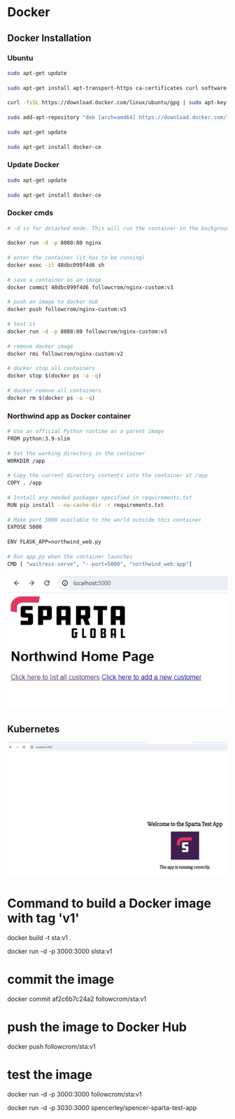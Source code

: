 # Docker

## Docker Installation

### Ubuntu

```bash
sudo apt-get update

sudo apt-get install apt-transport-https ca-certificates curl software-properties-common

curl -fsSL https://download.docker.com/linux/ubuntu/gpg | sudo apt-key add -

sudo add-apt-repository "deb [arch=amd64] https://download.docker.com/linux/ubuntu $(lsb_release -cs) stable"

sudo apt-get update

sudo apt-get install docker-ce
```
### Update Docker

```bash
sudo apt-get update

sudo apt-get install docker-ce
```

### Docker cmds

```bash
# -d is for detached mode. This will run the container in the background. -p is for port mapping. 8080 is the host port and 80 is the container port.

docker run -d -p 8080:80 nginx

# enter the container (it has to be running)
docker exec -it 48dbc099f4d6 sh

# save a container as an image
docker commit 48dbc099f4d6 followcrom/nginx-custom:v3

# push an image to docker hub
docker push followcrom/nginx-custom:v3

# test it
docker run -d -p 8080:80 followcrom/nginx-custom:v3

# remove docker image
docker rmi followcrom/nginx-custom:v2

# docker stop all containers
docker stop $(docker ps -a -q)

# docker remove all containers
docker rm $(docker ps -a -q)
```

### Northwind app as Docker container

```bash
# Use an official Python runtime as a parent image
FROM python:3.9-slim

# Set the working directory in the container
WORKDIR /app

# Copy the current directory contents into the container at /app
COPY . /app

# Install any needed packages specified in requirements.txt
RUN pip install --no-cache-dir -r requirements.txt

# Make port 5000 available to the world outside this container
EXPOSE 5000

ENV FLASK_APP=northwind_web.py

# Run app.py when the container launches
CMD [ "waitress-serve", "--port=5000", "northwind_web:app"]
```

![Northwind app as Docker container](imgs/nw_app_docker.jpg)

## Kubernetes

![Node app as Docker image](imgs/node_app_docker.jpg)

# Command to build a Docker image with tag 'v1'
docker build -t sta:v1 .

docker run -d -p 3000:3000 slsta:v1

# commit the image

docker commit af2c6b7c24a2 followcrom/sta:v1

# push the image to Docker Hub

docker push followcrom/sta:v1

# test the image

docker run -d -p 3000:3000 followcrom/sta:v1

docker run -d -p 3030:3000 spencerley/spencer-sparta-test-app
